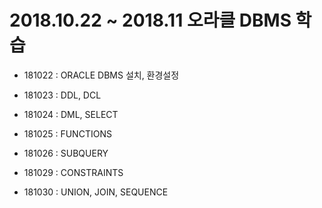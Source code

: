# 2018.10.22 ~ 2018.11    오라클 DBMS 학습

- 181022 : ORACLE DBMS 설치, 환경설정

- 181023 : DDL, DCL

- 181024 : DML, SELECT

- 181025 : FUNCTIONS

- 181026 : SUBQUERY

- 181029 : CONSTRAINTS

- 181030 : UNION, JOIN, SEQUENCE
